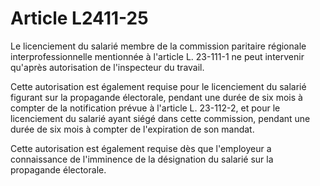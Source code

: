 # Article L2411-25

Le licenciement du salarié membre de la commission paritaire régionale interprofessionnelle mentionnée à l'article L. 23-111-1 ne peut intervenir qu'après autorisation de l'inspecteur du travail. 
  
   
Cette autorisation est également requise pour le licenciement du salarié figurant sur la propagande électorale, pendant une durée de six mois à compter de la notification prévue à l'article L. 23-112-2, et pour le licenciement du salarié ayant siégé dans cette commission, pendant une durée de six mois à compter de l'expiration de son mandat. 
  
   
Cette autorisation est également requise dès que l'employeur a connaissance de l'imminence de la désignation du salarié sur la propagande électorale.
